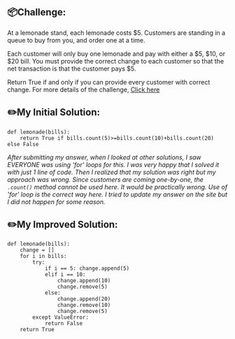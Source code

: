 ## 📦Challenge:
At a lemonade stand, each lemonade costs $5. Customers are standing in a queue to buy from you, and order one at a time.

Each customer will only buy one lemonade and pay with either a $5, $10, or $20 bill. You must provide the correct change to each customer so that the net transaction is that the customer pays $5.

Return True if and only if you can provide every customer with correct change.
For more details of the challenge, [Click here][https://edabit.com/challenge/voxWDZ9NSv8CXifec]
## ✏️My Initial Solution:
```
def lemonade(bills):
	return True if bills.count(5)>=bills.count(10)+bills.count(20) else False
```
*After submitting my answer, when I looked at other solutions, I saw EVERYONE was using 'for' loops for this. I was very happy that I solved it with just 1 line of code. Then I realized that my solution was right but my approach was wrong. Since customers are coming one-by-one, the `.count()` method cannot be used here. It would be practically wrong. Use of 'for' loop is the correct way here. I tried to update my answer on the site but I did not happen for some reason.*

## ✏️My Improved Solution:
```
def lemonade(bills):
    change = []
    for i in bills:
        try:
            if i == 5: change.append(5)
            elif i == 10:
                change.append(10)
                change.remove(5)
            else:
                change.append(20)
                change.remove(10)
                change.remove(5)
        except ValueError:
            return False
    return True
```
[https://edabit.com/challenge/voxWDZ9NSv8CXifec]: https://edabit.com/challenge/voxWDZ9NSv8CXifec
